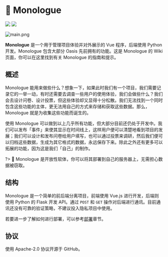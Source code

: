 # 💬 Monologue

![](https://img.shields.io/badge/front-Vue.js-brightgreen?style=flat&logo=vue.js)
![](https://img.shields.io/badge/back-python-blue?style=flat&logo=python)

![main.png](https://i.loli.net/2020/04/11/CAD8nRzkWmxSFKU.png)

**Monologue** 是一个用于管理项目体验并对外展示的 Vue 程序，后端使用 Python 开发。Monologue 包含大部分 Oasis 先前拥有的功能。这是 Monologue 的 Wiki 页面，你可以在这里找到有关 Monologue 的指南和提示。

## 概述

Monologue 能用来做些什么？想象一下，如果此时我们有一个项目，我们需要记录它的一举一动，有时还需要去调查一些用户的使用体验，我们会做些什么？我们会去设计问卷、设计投票，但这些体验却又显得十分松散。我们无法找到一个同时包含这些功能的主体，更无法用自己的方式来存储和获取这些数据。那么，Monologue 就是为收集这些功能而诞生的。

使用 Monologue 可以做到以上几乎所有功能，但大部分目前还仍处于开发中。我们可以发布「事件」来使其显示在时间线上，这样用户便可以清楚地看到项目的发展；我们可以设计和发布问卷给用户填写，也可以通过投票来调研，然后我们便可以归档这些数据，生成为其它格式的数据，永远保存下来。除此之外还有更多可以拓展的功能，因为这是我们「自己」的制作。

?> 🍃 Monologue 是开放性软体，你可以将其部署到自己的服务器上，无需担心数据被窃取。

## 结构

Monologue 是一个简单的前后端分离项目，前端使用 Vue.js 进行开发，后端则使用 Python 的 Flask 开发 API。通过 `POST` 和 `GET` 操作对后端进行通讯。目前通讯还没有可靠的验证策略，不建议投入隐私项目中使用。

若要进一步了解如何进行部署，可以参考[部署](/monologue/deployment.md)章节。

## 协议

使用 Apache-2.0 协议开源于 GitHub。
